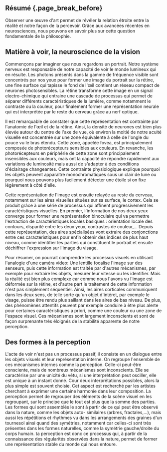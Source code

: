 ## Résumé {.page_break_before}

Observer une œuvre d'art permet de révéler la relation étroite entre la réalité et notre façon de la percevoir.  Grâce aux avancées récentes en neurosciences, nous pouvons en savoir plus sur cette question fondamentale de la philosophie.

## Matière à voir, la neuroscience de la vision

Commençons par imaginer que nous regardons un portrait. Notre système nerveux est responsable de notre capacité de voir le monde lumineux qui en résulte. Les photons présents dans la gamme de fréquence visible sont concentrés par nos yeux pour former une image du portrait sur la rétine, une fine surface qui tapisse le fond de l'œil contient un réseau compact de neurones photosensibles. La rétine transforme cette image en un signal electro-chimique qui entraine une cascade de processus qui permet de séparer différents caractéristiques de la lumière, comme notamment le contraste ou la couleur, pour finalement former une représentation neurale qui est interprétée par le reste du cerveau grâce au nerf optique.

Il est remarquable de constater que cette représentation est contrainte par l'anatomie de l'œil et de la rétine. Ainsi, la densité de neurones est bien plus élevée autour du centre de l'axe de vue, où environ la moitié de notre acuité visuelle est concentrée sur une zone équivalente à celle de l'ongle du pouce vu le bras étendu. Cette zone, appelée fovea, est principalement composée de photorécepteurs sensibles aux couleurs. En revanche, les photorécepteurs en périphérie de cette zone sont principalement insensibles aux couleurs, mais ont la capacité de répondre rapidement aux variations de luminosité mais aussi de s'adapter à des conditions d'éclairage changeantes. Cette contrainte physiologique explique pourquoi les objets peuvent apparaître monochromatiques sous un clair de lune ou pourquoi nous pouvons plus facilement détecter une étoile si on fixe légèrement à côté d'elle. 

Cette représentation de l'image est ensuite relayée au reste du cerveau, notamment sur les aires visuelles situées sur sa surface, le cortex. Cela se produit grâce à une série de processus qui affinent progressivement les caractéristiques visuelles. En premier, l'information de nos deux yeux converge pour former une représentation binoculaire qui va permettre l'extraction de caractéristiques locales basiques : orientation locale des contours, disparité entre les deux yeux, contrastes de couleur,... Depuis cette représentation, des aires spécialisées vont extraire des conjonctions entre ces caracteristiques pour enfin obtenir des indices de plus haut niveau, comme identifier les parties qui constituent le portrait et ensuite déchiffrer l'expression sur l'image du visage.

Pour résumer, on pourrait comprendre les processus visuels en utilisant l'analogie d'une caméra video: Une lentille focalise l'image sur des senseurs, puis cette information est traitée par d'autres mécanismes, par exemple pour extraire les objets, mesurer leur vitesse ou les identifier. Mais la réalité est bien plus complexe car comme nous l'avons vu l'image est déformée sur la rétine, et d'autre part le traitement de cette information n'est pas simplement séquentiel. Ainsi, les aires corticales communiquent dans les deux sens, de telle sorte qu'un objet d'intéret, par exemple le visage, puisse être rendu plus saillant dans les aires de bas niveau. De plus, des phénomènes attentifs peuvent par exemple conduire à être plus alerte pour certaines caractéristiques a priori, comme une couleur ou une zone de l'espace visuel. Ces mécanismes sont largement inconscients et sont de façon surprenante très éloignés de la stabilité apparente de notre perception.

<!-- machines stroboscopiques -->

## Des formes à la perception

L'acte de voir n'est pas un processus
passif, il consiste en un dialogue entre
les objets visuels et leur représentation
interne. On regroupe l'ensemble de
ces mécanismes internes comme la perception.
Celle-ci peut-être consciente, mais de
nombreux mécanismes sont inconscients.
Elle se caractérise par une unicité du
vêtu, si une interprétation peut osciller, elle
est unique à un instant donné. Cour deux
interprétations possibles, alors la plus
simple est souvent choisie. Cet aspect est
recherché par les artistes cherchant à
exprimer une certaine harmonie dans
leur composition. La perception
permet de regrouper des éléments de la
scène visuel en les regroupant, sur le
principe que le tout est plus que la
somme des parties. Les formes qui
sont assemblés le sont à partir de
ce qui peut être observé dans la
nature, comme les objets auto-
similaires (arbres, fractales,...), mais
aussi les répétitions et rhythmes vu
dans les arrangements des graines
d'un tournesol ainsi quand des
symétries, notamment car celles-ci sont
très présentes dans les formes naturelles,
comme la symétrie gauche/droite du corps
humain. ta perception est donc ce
processus qui, à partir de la connaissance
des régularités observées dans la nature,
permet de former une représentation
stable du monde qui nous entoure.